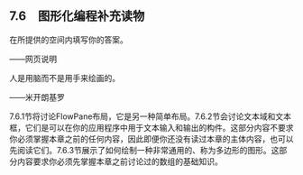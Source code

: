    

## 7.6　图形化编程补充读物

在所提供的空间内填写你的答案。

——网页说明

人是用脑而不是用手来绘画的。

——米开朗基罗

7.6.1节将讨论FlowPane布局，它是另一种简单布局。7.6.2节会讨论文本域和文本框，它们是可以在你的应用程序中用于文本输入和输出的构件。这部分内容不要求你必须掌握本章之前的任何内容，因此即便你还没有读过本章的主体内容，也可以先阅读它们。7.6.3节展示了如何绘制一种非常通用的、称为多边形的图形。这部分内容要求你必须先掌握本章之前讨论过的数组的基础知识。